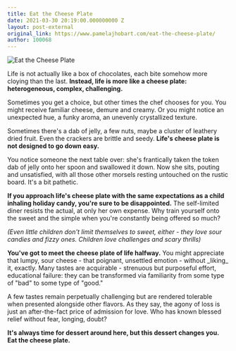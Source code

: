 ```yaml
---
title: Eat the Cheese Plate
date: 2021-03-30 20:19:00.000000000 Z
layout: post-external
original_link: https://www.pamelajhobart.com/eat-the-cheese-plate/
author: 100068
---
```


 ![Eat the Cheese Plate](https://www.pamelajhobart.com/content/images/2021/07/Cheese-plate.jpeg)

Life is not actually like a box of chocolates, each bite somehow more cloying than the last. **Instead, life is more like a cheese plate: heterogeneous, complex, challenging.**

Sometimes you get a choice, but other times the chef chooses for you. You might receive familiar cheese, demure and creamy. Or you might notice an unexpected hue, a funky aroma, an unevenly crystallized texture.

Sometimes there's a dab of jelly, a few nuts, maybe a cluster of leathery dried fruit. Even the crackers are brittle and seedy. **Life's cheese plate is not designed to go down easy.**

You notice someone the next table over: she's frantically taken the token dab of jelly onto her spoon and swallowed it down. Now she sits, pouting and unsatisfied, with all those other morsels resting untouched on the rustic board. It's a bit pathetic.

**If you approach life's cheese plate with the same expectations as a child inhaling holiday candy, you're sure to be disappointed.** The self-limited diner resists the actual, at only her own expense. Why train yourself onto the sweet and the simple when you're constantly being offered so much?

_(Even little children don't limit themselves to sweet, either - they love sour candies and fizzy ones. Children love challenges and scary thrills)_

**You've got to meet the cheese plate of life halfway.** You might appreciate that lumpy, sour cheese - that poignant, unsettled emotion - without \_liking\_ it, exactly. Many tastes are acquirable - strenuous but purposeful effort, educational failure: they can be transformed via familiarity from some type of "bad" to some type of "good."

A few tastes remain perpetually challenging but are rendered tolerable when presented alongside other flavors. As they say, the agony of loss is just an after-the-fact price of admission for love. Who has known blessed relief without fear, longing, doubt?

**It's always time for dessert around here, but this dessert changes you. Eat the cheese plate.**

